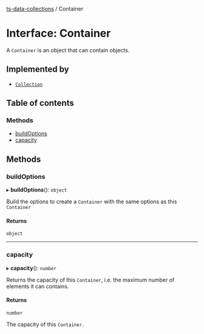 [ts-data-collections](../README.md) / Container

# Interface: Container

A `Container` is an object that can contain objects.

## Implemented by

- [`Collection`](../classes/Collection.md)

## Table of contents

### Methods

- [buildOptions](Container.md#buildoptions)
- [capacity](Container.md#capacity)

## Methods

### buildOptions

▸ **buildOptions**(): `object`

Build the options to create a `Container` with the same options as this `Container`

#### Returns

`object`

___

### capacity

▸ **capacity**(): `number`

Returns the capacity of this `Container`, i.e. the maximum
number of elements it can contains.

#### Returns

`number`

The capacity of this `Container`.

